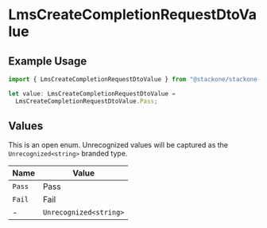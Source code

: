 # LmsCreateCompletionRequestDtoValue

## Example Usage

```typescript
import { LmsCreateCompletionRequestDtoValue } from "@stackone/stackone-client-ts/sdk/models/shared";

let value: LmsCreateCompletionRequestDtoValue =
  LmsCreateCompletionRequestDtoValue.Pass;
```

## Values

This is an open enum. Unrecognized values will be captured as the `Unrecognized<string>` branded type.

| Name                   | Value                  |
| ---------------------- | ---------------------- |
| `Pass`                 | Pass                   |
| `Fail`                 | Fail                   |
| -                      | `Unrecognized<string>` |
